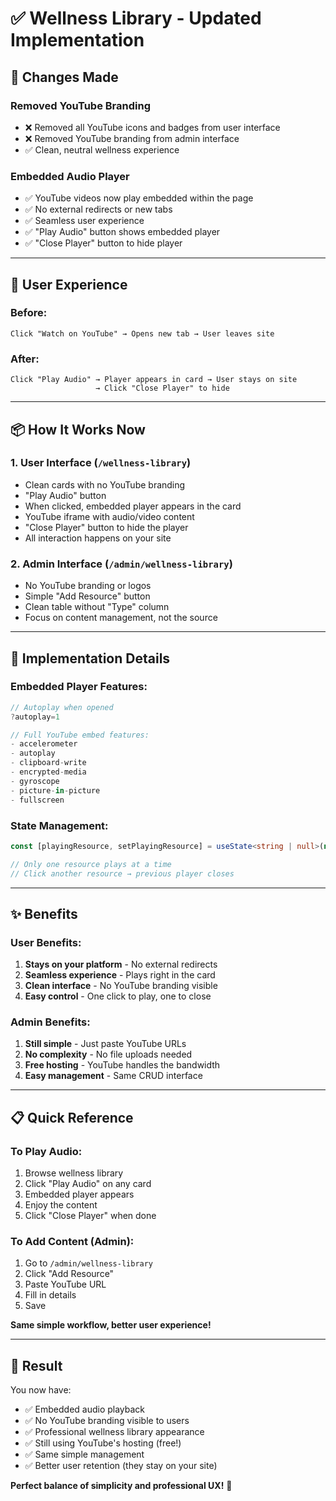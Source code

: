 # ✅ Wellness Library - Updated Implementation

## 🎯 Changes Made

### Removed YouTube Branding
- ❌ Removed all YouTube icons and badges from user interface
- ❌ Removed YouTube branding from admin interface
- ✅ Clean, neutral wellness experience

### Embedded Audio Player
- ✅ YouTube videos now play embedded within the page
- ✅ No external redirects or new tabs
- ✅ Seamless user experience
- ✅ "Play Audio" button shows embedded player
- ✅ "Close Player" button to hide player

---

## 🎨 User Experience

### Before:
```
Click "Watch on YouTube" → Opens new tab → User leaves site
```

### After:
```
Click "Play Audio" → Player appears in card → User stays on site
                   → Click "Close Player" to hide
```

---

## 📦 How It Works Now

### 1. User Interface (`/wellness-library`)
- Clean cards with no YouTube branding
- "Play Audio" button
- When clicked, embedded player appears in the card
- YouTube iframe with audio/video content
- "Close Player" button to hide the player
- All interaction happens on your site

### 2. Admin Interface (`/admin/wellness-library`)
- No YouTube branding or logos
- Simple "Add Resource" button
- Clean table without "Type" column
- Focus on content management, not the source

---

## 🚀 Implementation Details

### Embedded Player Features:
```typescript
// Autoplay when opened
?autoplay=1

// Full YouTube embed features:
- accelerometer
- autoplay
- clipboard-write
- encrypted-media
- gyroscope
- picture-in-picture
- fullscreen
```

### State Management:
```typescript
const [playingResource, setPlayingResource] = useState<string | null>(null);

// Only one resource plays at a time
// Click another resource → previous player closes
```

---

## ✨ Benefits

### User Benefits:
1. **Stays on your platform** - No external redirects
2. **Seamless experience** - Plays right in the card
3. **Clean interface** - No YouTube branding visible
4. **Easy control** - One click to play, one to close

### Admin Benefits:
1. **Still simple** - Just paste YouTube URLs
2. **No complexity** - No file uploads needed
3. **Free hosting** - YouTube handles the bandwidth
4. **Easy management** - Same CRUD interface

---

## 📋 Quick Reference

### To Play Audio:
1. Browse wellness library
2. Click "Play Audio" on any card
3. Embedded player appears
4. Enjoy the content
5. Click "Close Player" when done

### To Add Content (Admin):
1. Go to `/admin/wellness-library`
2. Click "Add Resource"
3. Paste YouTube URL
4. Fill in details
5. Save

**Same simple workflow, better user experience!**

---

## 🎊 Result

You now have:
- ✅ Embedded audio playback
- ✅ No YouTube branding visible to users
- ✅ Professional wellness library appearance
- ✅ Still using YouTube's hosting (free!)
- ✅ Same simple management
- ✅ Better user retention (they stay on your site)

**Perfect balance of simplicity and professional UX!** 🎉

